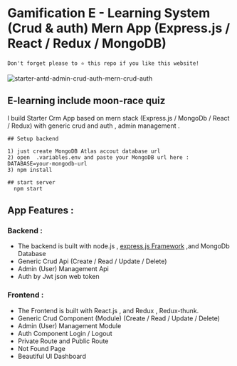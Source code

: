 
# Gamification E - Learning System (Crud & auth) Mern App (Express.js / React / Redux / MongoDB)

```
Don't forget please to ⭐ this repo if you like this website!
```


![starter-antd-admin-crud-auth-mern-crud-auth](https://dev-to-uploads.s3.amazonaws.com/uploads/articles/opp4yj177dizyaosah0o.png)


## E-learning include moon-race quiz 

I build Starter Crm App based on mern stack (Express.js / MongoDb / React / Redux) with generic crud and auth , admin management .

```
## Setup backend

1) just create MongoDB Atlas accout database url 
2) open  .variables.env and paste your MongoDB url here :  DATABASE=your-mongodb-url
3) npm install

## start server
  npm start

```

## App Features :

### Backend :

* The backend is built with node.js , [express.js Framework](https://expressjs.com/) ,and MongoDb Database
* Generic Crud Api (Create / Read / Update / Delete)
* Admin (User) Management Api
* Auth by Jwt json web token

### Frontend :

* The Frontend is built with React.js , and Redux , Redux-thunk.
* Generic Crud Component (Module) (Create / Read / Update / Delete)
* Admin (User) Management Module
* Auth Component Login / Logout
* Private Route and Public Route
* Not Found Page
* Beautiful UI Dashboard

